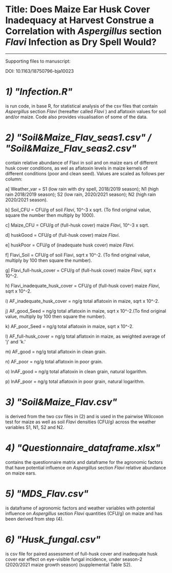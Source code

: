 # Title: Does Maize Ear Husk Cover Inadequacy at Harvest Construe a Correlation with *Aspergillus* section *Flavi* Infection as Dry Spell Would?
-----------------------------

Supporting files to manuscript:

DOI: 10.1163/18750796-bja10023

# *1) "Infection.R"* # 
is run code, in base R, for statistical analysis of the csv files that contain _Aspergillus_ section _Flavi_ (hereafter called _Flavi_ ) and aflatoxin values for soil and/or maize. Code also provides visualisation of some of the data.

# *2) "Soil&Maize_Flav_seas1.csv" / "Soil&Maize_Flav_seas2.csv"* # 
contain relative abundance of Flavi in soil and on maize ears of different husk cover conditions, as wel as aflatoxin levels in maize kernels of different conditions (poor and clean seed). 
Values are scaled as follows per column:

a] Weather_var = S1 (low rain with dry spell, 2018/2019 season); N1 (high rain 2018/2019 season); S2 (low rain, 2020/2021 season); N2 (high rain 2020/2021 season).

b] Soil_CFU = CFU/g of soil _Flavi_,  10^-3 x sqrt. (To find original value, square the number then multiply by 1000).

c] Maize_CFU = CFU/g of (full-husk cover) maize _Flavi_,  10^-3 x sqrt.

d] huskGood = CFU/g of (full-husk cover) maize _Flavi_. 

e] huskPoor = CFU/g of (inadequate husk cover) maize _Flavi_. 

f] Flavi_Soil = CFU/g of soil Flavi,  sqrt x 10^-2. (To find original value, multiply by 100 then square the number).

g] Flavi_full-husk_cover = CFU/g of (full-husk cover) maize _Flavi_, sqrt x 10^-2.	

h) Flavi_inadequate_husk_cover = CFU/g of (full-husk cover) maize _Flavi_, sqrt x 10^-2.

i) AF_inadequate_husk_cover = ng/g total aflatoxin in maize, sqrt x 10^-2.

j) AF_good_Seed	= ng/g total aflatoxin in maize, sqrt x 10^-2.(To find original value, multiply by 100 then square the number).

k) AF_poor_Seed = ng/g total aflatoxin in maize, sqrt x 10^-2.

l) AF_full-husk_cover = ng/g total aflatoxin in maize, as weighted average of 'j' and 'k.'

m) AF_good = ng/g total aflatoxin in clean grain.

n) AF_poor = ng/g total aflatoxin in poor grain.

o) lnAF_good = ng/g total aflatoxin in clean grain, natural logarithm.

p) lnAF_poor = ng/g total aflatoxin in poor grain, natural logarithm.

# *3) "Soil&Maize_Flav.csv"* #
is derived from the two csv files in (2) and is used in the pairwise Wilcoxon test for maize as well as soil _Flavi_ densities (CFU/g) across the weather variables S1, N1, S2 and N2.

# *4) "Questionnaire_dataframe.xlsx"* #
contains the questionnaire matrix and dataframe for the agronomic factors that have potential influence on _Aspergillus_ section _Flavi_ relative abundance on maize ears.

# *5) "MDS_Flav.csv"* #
is dataframe of agronomic factors and weather variables with potential influence on _Aspergillus_ section _Flavi_ quantities (CFU/g) on maize and has been derived from step (4).

# *6) "Husk_fungal.csv"* #
is csv file for paired assessment of full-husk cover and inadequate husk cover ear effect on eye-visible fungal incidence, under season-2 (2020/2021 maize growth season) (supplemental Table S2).

